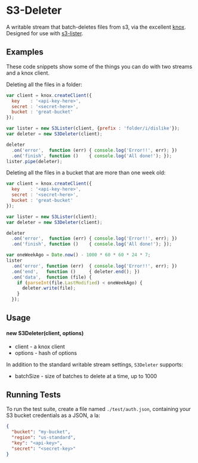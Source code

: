 S3-Deleter
=========

A writable stream that batch-deletes files from s3, via the excellent [knox]. Designed for use with [s3-lister].

[knox]: https://npmjs.org/package/knox
[s3-lister]: https://npmjs.org/package/s3-lister

## Examples

These code snippets show some of the things you can do with two streams and a knox client.

Deleting all the files in a folder:
```javascript
var client = knox.createClient({
  key    : '<api-key-here>',
  secret : '<secret-here>',
  bucket : 'great-bucket'
});

var lister = new S3Lister(client, {prefix : 'folder/i/dislike'});
var deleter = new S3Deleter(client);

deleter
  .on('error',  function (err) { console.log('Error!!', err); })
  .on('finish', function ()    { console.log('All done!'); });
lister.pipe(deleter);
```

Deleting all the files in a bucket that are more than one week old:
```javascript
var client = knox.createClient({
  key    : '<api-key-here>',
  secret : '<secret-here>',
  bucket : 'great-bucket'
});

var lister = new S3Lister(client);
var deleter = new S3Deleter(client);

deleter
  .on('error',  function (err) { console.log('Error!!', err); })
  .on('finish', function ()    { console.log('All done!'); });

var oneWeekAgo = Date.now() - 1000 * 60 * 60 * 24 * 7;
lister
  .on('error', function (err)  { console.log('Error!!', err); })
  .on('end',   function ()     { deleter.end(); })
  .on('data',  function (file) {
    if (parseInt(file.LastModified) < oneWeekAgo) {
      deleter.write(file);
    }
  });
```

## Usage

#### new S3Deleter(client, options)

* client - a knox client
* options - hash of options

In addition to the standard writable stream settings, `S3Deleter` supports:
* batchSize - size of batches to delete at a time, up to 1000

## Running Tests

To run the test suite, create a file named `./test/auth.json`, containing your S3 bucket credentials as a JSON, a la:

```json
{
  "bucket": "my-bucket",
  "region": "us-standard",
  "key": "<api-key>",
  "secret": "<secret-key>"
}
```
